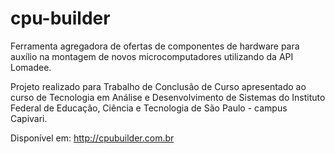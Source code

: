 # cpu-builder
Ferramenta agregadora de ofertas de componentes de hardware para auxílio na montagem de novos microcomputadores utilizando da API Lomadee. 

Projeto realizado para Trabalho de Conclusão de Curso apresentado ao curso de Tecnologia em Análise e Desenvolvimento de Sistemas do Instituto Federal de Educação, Ciência e Tecnologia de São Paulo - campus Capivari. 

Disponível em: http://cpubuilder.com.br
